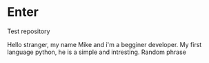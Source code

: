 # Enter
Test repository

Hello stranger, my name Mike and i'm a begginer developer. My first language python, he is a simple and intresting.
Random phrase
